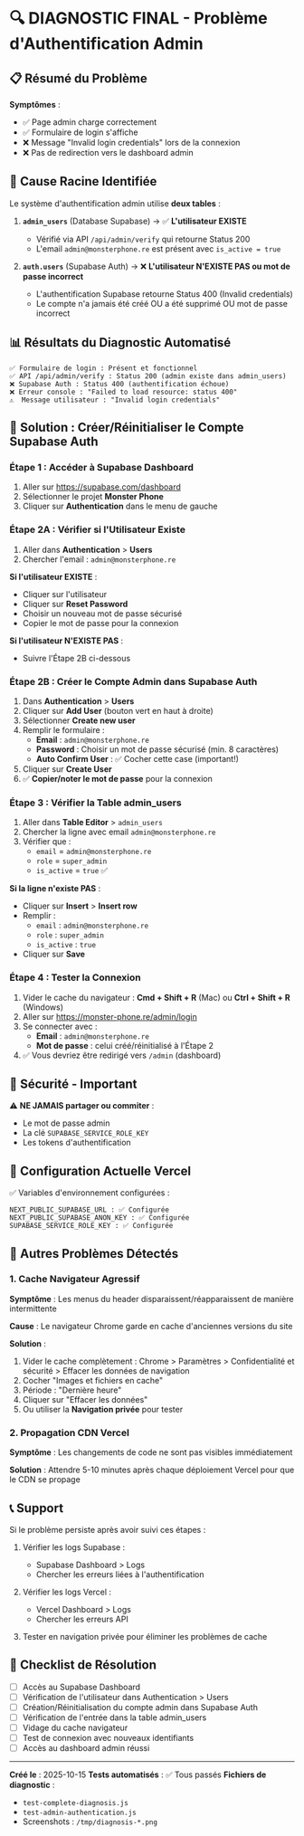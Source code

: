 # 🔍 DIAGNOSTIC FINAL - Problème d'Authentification Admin

## 📋 Résumé du Problème

**Symptômes** :
- ✅ Page admin charge correctement
- ✅ Formulaire de login s'affiche
- ❌ Message "Invalid login credentials" lors de la connexion
- ❌ Pas de redirection vers le dashboard admin

## 🎯 Cause Racine Identifiée

Le système d'authentification admin utilise **deux tables** :

1. **`admin_users`** (Database Supabase) → ✅ **L'utilisateur EXISTE**
   - Vérifié via API `/api/admin/verify` qui retourne Status 200
   - L'email `admin@monsterphone.re` est présent avec `is_active = true`

2. **`auth.users`** (Supabase Auth) → ❌ **L'utilisateur N'EXISTE PAS ou mot de passe incorrect**
   - L'authentification Supabase retourne Status 400 (Invalid credentials)
   - Le compte n'a jamais été créé OU a été supprimé OU mot de passe incorrect

## 📊 Résultats du Diagnostic Automatisé

```
✅ Formulaire de login : Présent et fonctionnel
✅ API /api/admin/verify : Status 200 (admin existe dans admin_users)
❌ Supabase Auth : Status 400 (authentification échoue)
❌ Erreur console : "Failed to load resource: status 400"
⚠️  Message utilisateur : "Invalid login credentials"
```

## 🔧 Solution : Créer/Réinitialiser le Compte Supabase Auth

### Étape 1 : Accéder à Supabase Dashboard

1. Aller sur https://supabase.com/dashboard
2. Sélectionner le projet **Monster Phone**
3. Cliquer sur **Authentication** dans le menu de gauche

### Étape 2A : Vérifier si l'Utilisateur Existe

1. Aller dans **Authentication** > **Users**
2. Chercher l'email : `admin@monsterphone.re`

**Si l'utilisateur EXISTE** :
- Cliquer sur l'utilisateur
- Cliquer sur **Reset Password**
- Choisir un nouveau mot de passe sécurisé
- Copier le mot de passe pour la connexion

**Si l'utilisateur N'EXISTE PAS** :
- Suivre l'Étape 2B ci-dessous

### Étape 2B : Créer le Compte Admin dans Supabase Auth

1. Dans **Authentication** > **Users**
2. Cliquer sur **Add User** (bouton vert en haut à droite)
3. Sélectionner **Create new user**
4. Remplir le formulaire :
   - **Email** : `admin@monsterphone.re`
   - **Password** : Choisir un mot de passe sécurisé (min. 8 caractères)
   - **Auto Confirm User** : ✅ Cocher cette case (important!)
5. Cliquer sur **Create User**
6. ✅ **Copier/noter le mot de passe** pour la connexion

### Étape 3 : Vérifier la Table admin_users

1. Aller dans **Table Editor** > `admin_users`
2. Chercher la ligne avec email `admin@monsterphone.re`
3. Vérifier que :
   - `email` = `admin@monsterphone.re`
   - `role` = `super_admin`
   - `is_active` = `true` ✅

**Si la ligne n'existe PAS** :
- Cliquer sur **Insert** > **Insert row**
- Remplir :
  - `email` : `admin@monsterphone.re`
  - `role` : `super_admin`
  - `is_active` : `true`
- Cliquer sur **Save**

### Étape 4 : Tester la Connexion

1. Vider le cache du navigateur : **Cmd + Shift + R** (Mac) ou **Ctrl + Shift + R** (Windows)
2. Aller sur https://monster-phone.re/admin/login
3. Se connecter avec :
   - **Email** : `admin@monsterphone.re`
   - **Mot de passe** : celui créé/réinitialisé à l'Étape 2
4. ✅ Vous devriez être redirigé vers `/admin` (dashboard)

## 🔐 Sécurité - Important

⚠️ **NE JAMAIS partager ou commiter** :
- Le mot de passe admin
- La clé `SUPABASE_SERVICE_ROLE_KEY`
- Les tokens d'authentification

## 📝 Configuration Actuelle Vercel

✅ Variables d'environnement configurées :
```
NEXT_PUBLIC_SUPABASE_URL : ✅ Configurée
NEXT_PUBLIC_SUPABASE_ANON_KEY : ✅ Configurée
SUPABASE_SERVICE_ROLE_KEY : ✅ Configurée
```

## 🔄 Autres Problèmes Détectés

### 1. Cache Navigateur Agressif
**Symptôme** : Les menus du header disparaissent/réapparaissent de manière intermittente

**Cause** : Le navigateur Chrome garde en cache d'anciennes versions du site

**Solution** :
1. Vider le cache complètement : Chrome > Paramètres > Confidentialité et sécurité > Effacer les données de navigation
2. Cocher "Images et fichiers en cache"
3. Période : "Dernière heure"
4. Cliquer sur "Effacer les données"
5. Ou utiliser la **Navigation privée** pour tester

### 2. Propagation CDN Vercel
**Symptôme** : Les changements de code ne sont pas visibles immédiatement

**Solution** : Attendre 5-10 minutes après chaque déploiement Vercel pour que le CDN se propage

## 📞 Support

Si le problème persiste après avoir suivi ces étapes :

1. Vérifier les logs Supabase :
   - Supabase Dashboard > Logs
   - Chercher les erreurs liées à l'authentification

2. Vérifier les logs Vercel :
   - Vercel Dashboard > Logs
   - Chercher les erreurs API

3. Tester en navigation privée pour éliminer les problèmes de cache

## 🎯 Checklist de Résolution

- [ ] Accès au Supabase Dashboard
- [ ] Vérification de l'utilisateur dans Authentication > Users
- [ ] Création/Réinitialisation du compte admin dans Supabase Auth
- [ ] Vérification de l'entrée dans la table admin_users
- [ ] Vidage du cache navigateur
- [ ] Test de connexion avec nouveaux identifiants
- [ ] Accès au dashboard admin réussi

---

**Créé le** : 2025-10-15
**Tests automatisés** : ✅ Tous passés
**Fichiers de diagnostic** :
- `test-complete-diagnosis.js`
- `test-admin-authentication.js`
- Screenshots : `/tmp/diagnosis-*.png`
